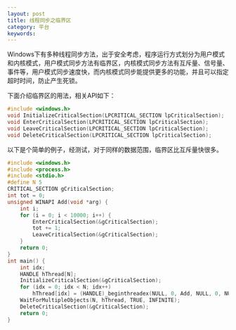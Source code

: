 ```yaml
---
layout: post
title: 线程同步之临界区
category: 平台
keywords: 
---
```


Windows下有多种线程同步方法，出于安全考虑，程序运行方式划分为用户模式和内核模式，用户模式同步方法有临界区，内核模式同步方法有互斥量、信号量、事件等，用户模式同步速度快，而内核模式同步能提供更多的功能，并且可以指定超时时间，防止产生死锁。

下面介绍临界区的用法，相关API如下：

```c
#include <windows.h>
void InitializeCriticalSection(LPCRITICAL_SECTION lpCriticalSection);
void EnterCriticalSection(LPCRITICAL_SECTION lpCriticalSection);
void LeaveCriticalSection(LPCRITICAL_SECTION lpCriticalSection);
void DeleteCriticalSection(LPCRITICAL_SECTION lpCriticalSection);
```

以下是个简单的例子，经测试，对于同样的数据范围，临界区比互斥量快很多。

```c
#include <windows.h>
#include <process.h>
#include <stdio.h>
#define N 5
CRITICAL_SECTION gCriticalSection;
int tot = 0;
unsigned WINAPI Add(void *arg) {
    int i;
    for (i = 0; i < 10000; i++) {
        EnterCriticalSection(&gCriticalSection);
        tot += 1;
        LeaveCriticalSection(&gCriticalSection);
    }
    return 0;
}
int main() {
    int idx;
    HANDLE hThread[N];
    InitializeCriticalSection(&gCriticalSection);
    for (idx = 0; idx < N; idx++)
        hThread[idx] = (HANDLE)_beginthreadex(NULL, 0, Add, NULL, 0, NULL);
    WaitForMultipleObjects(N, hThread, TRUE, INFINITE);
    DeleteCriticalSection(&gCriticalSection);
    return 0;
}
```
